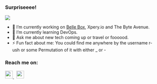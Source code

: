 ### Surpriseeee!

<img src='https://i.imgflip.com/4/t625c.jpg'></img>

- 🔭 I’m currently working on [Belle Box](https://bellebox.in/), Xpery.io and The Byte Avenue.
- 🌱 I’m currently learning DevOps.
- 💬 Ask me about new tech coming up or travel or foooood.
- ⚡ Fun fact about me: You could find me anywhere by the username r-ush or some Permutation of it with either _ or -

### Reach me on:

<div>
<a href="https://twitter.com/_r_ush_" target="_blank">
<img src="https://files.rajchandra.me/images/icons/brand-icons/twitter.svg" class="white-icons text-white m-2" height="25px" width="25px" aria-="true">
</a>
&nbsp;
<a href="https://www.linkedin.com/in/aarush-bhat/" target="_blank">
    <img src="https://files.rajchandra.me/images/icons/brand-icons/linkedin.svg" class="white-icons text-white m-2" height="25px" width="25px" aria-="true">
</a>
</div>

